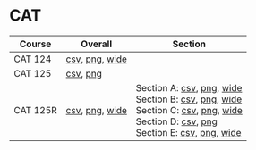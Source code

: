 # CAT

| Course | Overall | Section |
| ------ | ------- | ------- |
| CAT 124 | [csv](https://github.com/UCSD-Historical-Enrollment-Data/2024Summer2/blob/main/overall/CAT%20124.csv), [png](https://raw.githubusercontent.com/UCSD-Historical-Enrollment-Data/2024Summer2/main/plot_overall/CAT%20124.png), [wide](https://raw.githubusercontent.com/UCSD-Historical-Enrollment-Data/2024Summer2/main/plot_overall_wide/CAT%20124.png) |  |
| CAT 125 | [csv](https://github.com/UCSD-Historical-Enrollment-Data/2024Summer2/blob/main/overall/CAT%20125.csv), [png](https://raw.githubusercontent.com/UCSD-Historical-Enrollment-Data/2024Summer2/main/plot_overall/CAT%20125.png) |  |
| CAT 125R | [csv](https://github.com/UCSD-Historical-Enrollment-Data/2024Summer2/blob/main/overall/CAT%20125R.csv), [png](https://raw.githubusercontent.com/UCSD-Historical-Enrollment-Data/2024Summer2/main/plot_overall/CAT%20125R.png), [wide](https://raw.githubusercontent.com/UCSD-Historical-Enrollment-Data/2024Summer2/main/plot_overall_wide/CAT%20125R.png) | Section A: [csv](https://github.com/UCSD-Historical-Enrollment-Data/2024Summer2/blob/main/section/CAT%20125R_A.csv), [png](https://raw.githubusercontent.com/UCSD-Historical-Enrollment-Data/2024Summer2/main/plot_section/CAT%20125R_A.png), [wide](https://raw.githubusercontent.com/UCSD-Historical-Enrollment-Data/2024Summer2/main/plot_section_wide/CAT%20125R_A.png)<br>Section B: [csv](https://github.com/UCSD-Historical-Enrollment-Data/2024Summer2/blob/main/section/CAT%20125R_B.csv), [png](https://raw.githubusercontent.com/UCSD-Historical-Enrollment-Data/2024Summer2/main/plot_section/CAT%20125R_B.png), [wide](https://raw.githubusercontent.com/UCSD-Historical-Enrollment-Data/2024Summer2/main/plot_section_wide/CAT%20125R_B.png)<br>Section C: [csv](https://github.com/UCSD-Historical-Enrollment-Data/2024Summer2/blob/main/section/CAT%20125R_C.csv), [png](https://raw.githubusercontent.com/UCSD-Historical-Enrollment-Data/2024Summer2/main/plot_section/CAT%20125R_C.png), [wide](https://raw.githubusercontent.com/UCSD-Historical-Enrollment-Data/2024Summer2/main/plot_section_wide/CAT%20125R_C.png)<br>Section D: [csv](https://github.com/UCSD-Historical-Enrollment-Data/2024Summer2/blob/main/section/CAT%20125R_D.csv), [png](https://raw.githubusercontent.com/UCSD-Historical-Enrollment-Data/2024Summer2/main/plot_section/CAT%20125R_D.png)<br>Section E: [csv](https://github.com/UCSD-Historical-Enrollment-Data/2024Summer2/blob/main/section/CAT%20125R_E.csv), [png](https://raw.githubusercontent.com/UCSD-Historical-Enrollment-Data/2024Summer2/main/plot_section/CAT%20125R_E.png), [wide](https://raw.githubusercontent.com/UCSD-Historical-Enrollment-Data/2024Summer2/main/plot_section_wide/CAT%20125R_E.png) |
